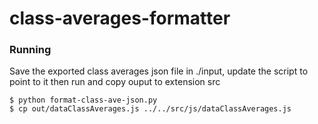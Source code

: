 # class-averages-formatter

### Running
Save the exported class averages json file in ./input, update the script to point to it then run and copy ouput to extension src
```
$ python format-class-ave-json.py
$ cp out/dataClassAverages.js ../../src/js/dataClassAverages.js
```